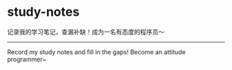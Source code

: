 # study-notes
记录我的学习笔记，查漏补缺！成为一名有态度的程序员～

---

Record my study notes and fill in the gaps! Become an attitude programmer~
